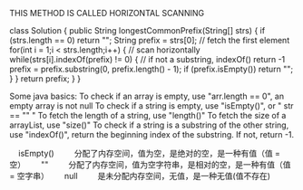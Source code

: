 THIS METHOD IS CALLED HORIZONTAL SCANNING

class Solution {
    public String longestCommonPrefix(String[] strs) {
        if (strs.length == 0)  return "";
        String prefix = strs[0];    // fetch the first element
        for(int i = 1;i < strs.length;i++) {    // scan horizontally
            while(strs[i].indexOf(prefix) != 0) {   // if not a substring, indexOf() return -1
                prefix = prefix.substring(0, prefix.length() - 1);
                if (prefix.isEmpty()) return "";
            }
        }
        return prefix;
    }
}

Some java basics:
To check if an array is empty, use "arr.length == 0", an empty array is not null
To check if a string is empty, use "isEmpty()", or " str == "" "
To fetch the length of a string, use "length()"
To fetch the size of a arrayList, use "size()" 
To check if a string is a substring of the other string,
use "indexOf()", return the beginning index of the substring. If not, return -1. 

    isEmpty()
        分配了内存空间，值为空，是绝对的空，是一种有值（值 = 空）  
    ""
        分配了内存空间，值为空字符串，是相对的空，是一种有值（值 = 空字串）  
    null
        是未分配内存空间，无值，是一种无值(值不存在)
